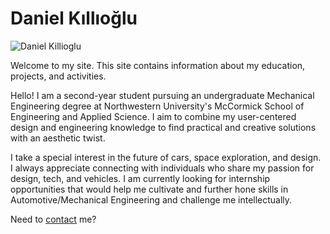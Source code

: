 # Daniel Kıllıoğlu

![Daniel Killioglu](https://github.com/danielklloglu/My-Projects/assets/158243809/abb1457c-7757-4f79-bb2e-148730105d04)

Welcome to my site. This site contains information about my education, projects, and activities.

Hello! I am a second-year student pursuing an undergraduate Mechanical Engineering degree at Northwestern University's McCormick School of Engineering and Applied Science. I aim to combine my user-centered design and engineering knowledge to find practical and creative solutions with an aesthetic twist.

I take a special interest in the future of cars, space exploration, and design. I always appreciate connecting with individuals who share my passion for design, tech, and vehicles. I am currently looking for internship opportunities that would help me cultivate and further hone skills in Automotive/Mechanical Engineering and challenge me intellectually.

Need to [contact](./contact.md) me?
